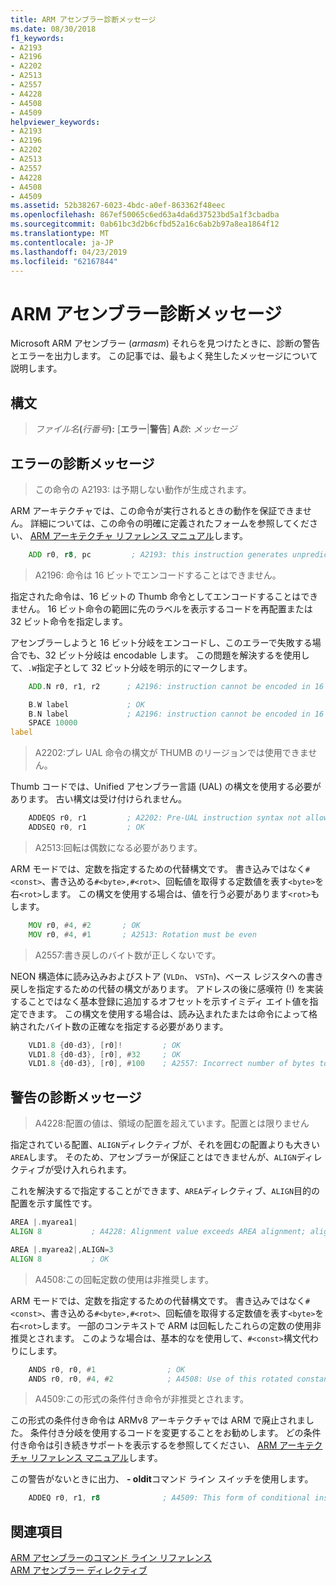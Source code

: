 ```yaml
---
title: ARM アセンブラー診断メッセージ
ms.date: 08/30/2018
f1_keywords:
- A2193
- A2196
- A2202
- A2513
- A2557
- A4228
- A4508
- A4509
helpviewer_keywords:
- A2193
- A2196
- A2202
- A2513
- A2557
- A4228
- A4508
- A4509
ms.assetid: 52b38267-6023-4bdc-a0ef-863362f48eec
ms.openlocfilehash: 867ef50065c6ed63a4da6d37523bd5a1f3cbadba
ms.sourcegitcommit: 0ab61bc3d2b6cfbd52a16c6ab2b97a8ea1864f12
ms.translationtype: MT
ms.contentlocale: ja-JP
ms.lasthandoff: 04/23/2019
ms.locfileid: "62167844"
---
```

# <a name="arm-assembler-diagnostic-messages"></a>ARM アセンブラー診断メッセージ

Microsoft ARM アセンブラー (*armasm*) それらを見つけたときに、診断の警告とエラーを出力します。 この記事では、最もよく発生したメッセージについて説明します。

## <a name="syntax"></a>構文

> <em>ファイル名</em>**(**<em>行番号</em>**):** \[**エラー**|**警告**] **A**<em>数</em>**:** *メッセージ*

## <a name="diagnostic-messages---errors"></a>エラーの診断メッセージ

> この命令の A2193: は予期しない動作が生成されます。

ARM アーキテクチャでは、この命令が実行されるときの動作を保証できません。  詳細については、この命令の明確に定義されたフォームを参照してください、 [ARM アーキテクチャ リファレンス マニュアル](http://go.microsoft.com/fwlink/p/?linkid=246464)します。

```asm
    ADD r0, r8, pc         ; A2193: this instruction generates unpredictable behavior
```

> A2196: 命令は 16 ビットでエンコードすることはできません。

指定された命令は、16 ビットの Thumb 命令としてエンコードすることはできません。  16 ビット命令の範囲に先のラベルを表示するコードを再配置または 32 ビット命令を指定します。

アセンブラーしようと 16 ビット分岐をエンコードし、このエラーで失敗する場合でも、32 ビット分岐は encodable します。 この問題を解決するを使用して、`.W`指定子として 32 ビット分岐を明示的にマークします。

```asm
    ADD.N r0, r1, r2      ; A2196: instruction cannot be encoded in 16 bits

    B.W label             ; OK
    B.N label             ; A2196: instruction cannot be encoded in 16 bits
    SPACE 10000
label
```

> A2202:プレ UAL 命令の構文が THUMB のリージョンでは使用できません。

Thumb コードでは、Unified アセンブラー言語 (UAL) の構文を使用する必要があります。  古い構文は受け付けられません。

```asm
    ADDEQS r0, r1         ; A2202: Pre-UAL instruction syntax not allowed in THUMB region
    ADDSEQ r0, r1         ; OK
```

> A2513:回転は偶数になる必要があります。

ARM モードでは、定数を指定するための代替構文です。  書き込みではなく`#<const>`、書き込める`#<byte>,#<rot>`、回転値を取得する定数値を表す`<byte>`を右`<rot>`します。  この構文を使用する場合は、値を行う必要があります`<rot>`もします。

```asm
    MOV r0, #4, #2       ; OK
    MOV r0, #4, #1       ; A2513: Rotation must be even
```

> A2557:書き戻しのバイト数が正しくないです。

NEON 構造体に読み込みおよびストア (`VLDn`、 `VSTn`)、ベース レジスタへの書き戻しを指定するための代替の構文があります。  アドレスの後に感嘆符 (!) を実装することではなく基本登録に追加するオフセットを示すイミディ エイト値を指定できます。  この構文を使用する場合は、読み込まれたまたは命令によって格納されたバイト数の正確なを指定する必要があります。

```asm
    VLD1.8 {d0-d3}, [r0]!         ; OK
    VLD1.8 {d0-d3}, [r0], #32     ; OK
    VLD1.8 {d0-d3}, [r0], #100    ; A2557: Incorrect number of bytes to write back
```

## <a name="diagnostic-messages---warnings"></a>警告の診断メッセージ

> A4228:配置の値は、領域の配置を超えています。配置とは限りません

指定されている配置、`ALIGN`ディレクティブが、それを囲むの配置よりも大きい`AREA`します。  そのため、アセンブラーが保証ことはできませんが、`ALIGN`ディレクティブが受け入れられます。

これを解決するで指定することができます、`AREA`ディレクティブ、`ALIGN`目的の配置を示す属性です。

```asm
AREA |.myarea1|
ALIGN 8           ; A4228: Alignment value exceeds AREA alignment; alignment not guaranteed

AREA |.myarea2|,ALIGN=3
ALIGN 8           ; OK
```

> A4508:この回転定数の使用は非推奨します。

ARM モードでは、定数を指定するための代替構文です。  書き込みではなく`#<const>`、書き込める`#<byte>,#<rot>`、回転値を取得する定数値を表す`<byte>`を右`<rot>`します。  一部のコンテキストで ARM は回転したこれらの定数の使用非推奨とされます。 このような場合は、基本的なを使用して、`#<const>`構文代わりにします。

```asm
    ANDS r0, r0, #1                ; OK
    ANDS r0, r0, #4, #2            ; A4508: Use of this rotated constant is deprecated
```

> A4509:この形式の条件付き命令が非推奨とされます。

この形式の条件付き命令は ARMv8 アーキテクチャでは ARM で廃止されました。 条件付き分岐を使用するコードを変更することをお勧めします。 どの条件付き命令は引き続きサポートを表示するを参照してください、 [ARM アーキテクチャ リファレンス マニュアル](http://go.microsoft.com/fwlink/p/?linkid=246464)します。

この警告がないときに出力、 **- oldit**コマンド ライン スイッチを使用します。

```asm
    ADDEQ r0, r1, r8              ; A4509: This form of conditional instruction is deprecated
```

## <a name="see-also"></a>関連項目

[ARM アセンブラーのコマンド ライン リファレンス](../../assembler/arm/arm-assembler-command-line-reference.md)<br/>
[ARM アセンブラー ディレクティブ](../../assembler/arm/arm-assembler-directives.md)<br/>
